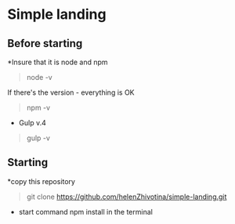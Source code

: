 # Simple landing

## Before starting

*Insure that it is node and npm

> node -v
 
 If there's the version - everything is OK

> npm -v

* Gulp v.4
> gulp -v

## Starting
*copy this repository
> git clone https://github.com/helenZhivotina/simple-landing.git

* start command npm install in the terminal
